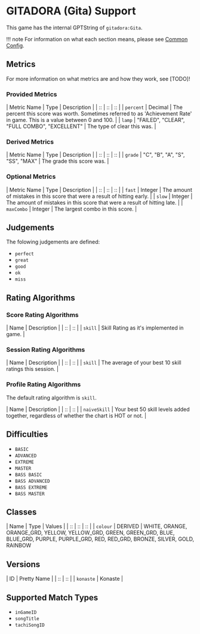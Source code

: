 # GITADORA (Gita) Support

This game has the internal GPTString of `gitadora:Gita`.

!!! note
	For information on what each section means, please see [Common Config](../common-config/index.md).

## Metrics

For more information on what metrics are and how they work, see [TODO]!

### Provided Metrics

| Metric Name | Type | Description |
| :: | :: | :: |
| `percent` | Decimal | The percent this score was worth. Sometimes referred to as 'Achievement Rate' in game. This is a value between 0 and 100. |
| `lamp` | "FAILED", "CLEAR", "FULL COMBO", "EXCELLENT" | The type of clear this was. |

### Derived Metrics

| Metric Name | Type | Description |
| :: | :: | :: |
| `grade` | "C", "B", "A", "S", "SS", "MAX" | The grade this score was. |

### Optional Metrics

| Metric Name | Type | Description |
| :: | :: | :: |
| `fast` | Integer | The amount of mistakes in this score that were a result of hitting early. |
| `slow` | Integer | The amount of mistakes in this score that were a result of hitting late. |
| `maxCombo` | Integer | The largest combo in this score. |

## Judgements

The folowing judgements are defined:

- `perfect`
- `great`
- `good`
- `ok`
- `miss`

## Rating Algorithms

### Score Rating Algorithms

| Name | Description |
| :: | :: |
| `skill` | Skill Rating as it's implemented in game. |

### Session Rating Algorithms

| Name | Description |
| :: | :: |
| `skill` | The average of your best 10 skill ratings this session. |

### Profile Rating Algorithms

The default rating algorithm is `skill`.

| Name | Description |
| :: | :: |
| `naiveSkill` | Your best 50 skill levels added together, regardless of whether the chart is HOT or not. |

## Difficulties

- `BASIC`
- `ADVANCED`
- `EXTREME`
- `MASTER`
- `BASS BASIC`
- `BASS ADVANCED`
- `BASS EXTREME`
- `BASS MASTER`

## Classes

| Name | Type | Values |
| :: | :: | :: |
| `colour` | DERIVED | WHITE, ORANGE, ORANGE_GRD, YELLOW, YELLOW_GRD, GREEN, GREEN_GRD, BLUE, BLUE_GRD, PURPLE, PURPLE_GRD, RED, RED_GRD, BRONZE, SILVER, GOLD, RAINBOW

## Versions

| ID | Pretty Name |
| :: | :: |
| `konaste` | Konaste |

## Supported Match Types

- `inGameID`
- `songTitle`
- `tachiSongID`